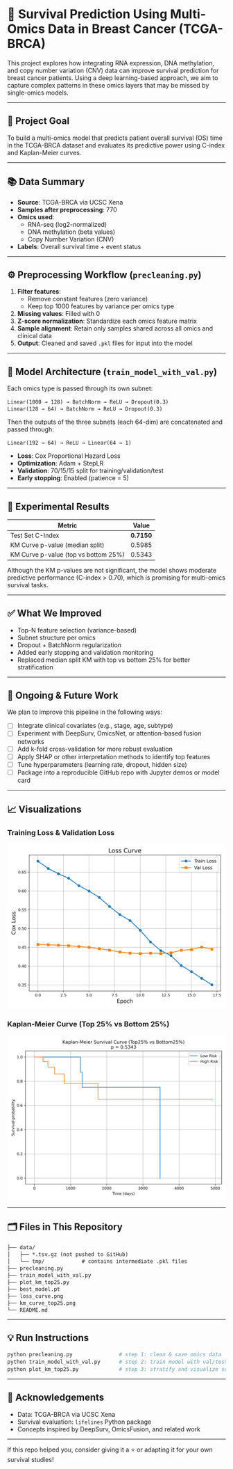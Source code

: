 # 🧚 Survival Prediction Using Multi-Omics Data in Breast Cancer (TCGA-BRCA)

This project explores how integrating RNA expression, DNA methylation, and copy number variation (CNV) data can improve survival prediction for breast cancer patients. Using a deep learning-based approach, we aim to capture complex patterns in these omics layers that may be missed by single-omics models.

---

## 🌟 Project Goal

To build a multi-omics model that predicts patient overall survival (OS) time in the TCGA-BRCA dataset and evaluates its predictive power using C-index and Kaplan-Meier curves.

---

## 📚 Data Summary
- **Source**: TCGA-BRCA via UCSC Xena
- **Samples after preprocessing**: 770
- **Omics used**:
  - RNA-seq (log2-normalized)
  - DNA methylation (beta values)
  - Copy Number Variation (CNV)
- **Labels**: Overall survival time + event status

---

## ⚙️ Preprocessing Workflow (`precleaning.py`)

1. **Filter features**:
   - Remove constant features (zero variance)
   - Keep top 1000 features by variance per omics type
2. **Missing values**: Filled with 0
3. **Z-score normalization**: Standardize each omics feature matrix
4. **Sample alignment**: Retain only samples shared across all omics and clinical data
5. **Output**: Cleaned and saved `.pkl` files for input into the model

---

## 🧐 Model Architecture (`train_model_with_val.py`)

Each omics type is passed through its own subnet:
```
Linear(1000 → 128) → BatchNorm → ReLU → Dropout(0.3)
Linear(128 → 64) → BatchNorm → ReLU → Dropout(0.3)
```

Then the outputs of the three subnets (each 64-dim) are concatenated and passed through:
```
Linear(192 → 64) → ReLU → Linear(64 → 1)
```

- **Loss**: Cox Proportional Hazard Loss
- **Optimization**: Adam + StepLR
- **Validation**: 70/15/15 split for training/validation/test
- **Early stopping**: Enabled (patience = 5)

---

## 🔬 Experimental Results

| Metric                                | Value    |
|---------------------------------------|----------|
| Test Set C-Index                      | **0.7150** |
| KM Curve p-value (median split)      | 0.5985   |
| KM Curve p-value (top vs bottom 25%) | 0.5343   |

Although the KM p-values are not significant, the model shows moderate predictive performance (C-index > 0.70), which is promising for multi-omics survival tasks.

---

## ✅ What We Improved

- Top-N feature selection (variance-based)
- Subnet structure per omics
- Dropout + BatchNorm regularization
- Added early stopping and validation monitoring
- Replaced median split KM with top vs bottom 25% for better stratification

---

## 🔄 Ongoing & Future Work

We plan to improve this pipeline in the following ways:

- [ ] Integrate clinical covariates (e.g., stage, age, subtype)
- [ ] Experiment with DeepSurv, OmicsNet, or attention-based fusion networks
- [ ] Add k-fold cross-validation for more robust evaluation
- [ ] Apply SHAP or other interpretation methods to identify top features
- [ ] Tune hyperparameters (learning rate, dropout, hidden size)
- [ ] Package into a reproducible GitHub repo with Jupyter demos or model card

---

## 📈 Visualizations

### Training Loss & Validation Loss
![Loss Curve](loss_curve.png)

### Kaplan-Meier Curve (Top 25% vs Bottom 25%)
![KM Curve](km_curve_top25.png)

---

## 🗂️ Files in This Repository
```
├── data/
│   ├── *.tsv.gz (not pushed to GitHub)
│   └── tmp/            # contains intermediate .pkl files
├── precleaning.py
├── train_model_with_val.py
├── plot_km_top25.py
├── best_model.pt
├── loss_curve.png
├── km_curve_top25.png
└── README.md
```

---

## 💡 Run Instructions

```bash
python precleaning.py               # step 1: clean & save omics data
python train_model_with_val.py      # step 2: train model with val/test split
python plot_km_top25.py             # step 3: stratify and visualize survival curves
```

---

## 🙏 Acknowledgements

- Data: TCGA-BRCA via UCSC Xena
- Survival evaluation: `lifelines` Python package
- Concepts inspired by DeepSurv, OmicsFusion, and related work

---

If this repo helped you, consider giving it a ⭐ or adapting it for your own survival studies!


